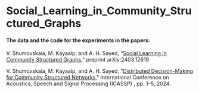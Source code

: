 # Social_Learning_in_Community_Structured_Graphs

#### The data and the code for the experiments in the papers:

V. Shumovskaia, M. Kayaalp, and A. H. Sayed, “[Social Learning in Community Structured Graphs](https://arxiv.org/pdf/2312.12186),” preprint arXiv:2403.12619

V. Shumovskaia, M. Kayaalp, and A. H. Sayed, “[Distributed Decision-Making for Community Structured Networks](https://ieeexplore.ieee.org/document/10447274),” International Conference on Acoustics, Speech and Signal Processing (ICASSP) , pp. 1–5, 2024.
